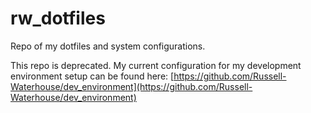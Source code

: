 # rw_dotfiles
Repo of my dotfiles and system configurations.   


This repo is deprecated. My current configuration for my development environment setup can be found
here: [https://github.com/Russell-Waterhouse/dev_environment](https://github.com/Russell-Waterhouse/dev_environment)


